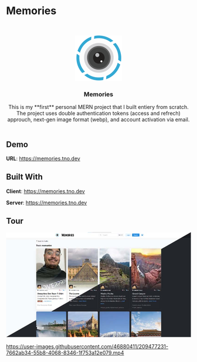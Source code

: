 # Memories




<br/>
<p align="center">
  <a href="[https://github.com//](https://github.com/moh-sa/Memories)">
    <img src="images/logo.png" alt="Logo">
  </a>

  <h3 align="center">Memories</h3>

  <p align="center">
    This is my **first** personal MERN project that I built entiery from scratch.
  <br/>
The project uses double authentication tokens (access and refrech) approuch, next-gen image format (webp), and account activation via email.
    <br/>
    <br/>
  </p>
</p>



## Demo

  **URL**: https://memories.tno.dev


## Built With

  **Client**: https://memories.tno.dev

  **Server**: https://memories.tno.dev



## Tour

  ![Screen Shot](images/screenshot1.jpg)

https://user-images.githubusercontent.com/46880411/209477231-7662ab34-55b8-4068-8346-1f753a12e079.mp4
